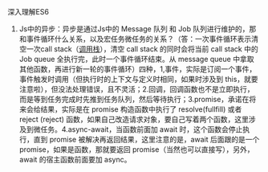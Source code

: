 深入理解ES6

1. Js中的异步：异步是通过Js中的 Message 队列 和 Job 队列进行维护的，那和事件循环什么关系，以及宏任务微任务的关系？（答：一次事件循环表示清空一次call stack（[调用栈](https://flaviocopes.com/javascript-event-loop/)），清空 call stack 的同时会将当前 call stack 中的 Job queue 全执行完，此时一个事件循环结束。从 message queue 中拿取其他函数，再进行新一轮的事件循环）四种，1,事件，实际是订阅一个事件，事件触发时调用（但执行时的上下文与定义时相同，如果时涉及到 this，就要注意啦），但没法处理错误，且不灵活；2.回调，回调函数也不是立即执行，而是等到任务完成时先推到任务队列，然后等待执行；3.promise，承诺在将来会给结果，实际是在 promise 构造函数中执行了 resolve(fullfill) 或者 reject (reject) 函数，如果自己改造请求对象，要自己写着两个函数，这里涉及到微任务。4.async-await，当函数前面加 await 时，这个函数会停止执行，直到 promise 被解决再返回结果，这里注意的是，await 后面跟的是一个 promise，如果是函数，那就要返回 promise（当然也可以直接写），另外，await 的宿主函数前面要加 async。
